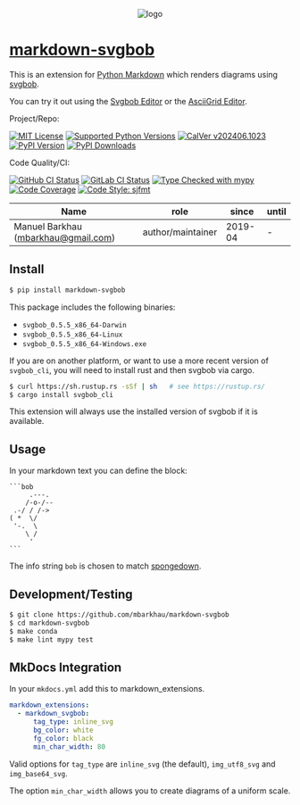 <div align="center">
<p align="center">
  <img alt="logo" src="https://gitlab.com/mbarkhau/markdown-svgbob/-/raw/master/logo.png">
</p>
</div>


# [markdown-svgbob][repo_ref]

This is an extension for [Python Markdown](https://python-markdown.github.io/)
which renders diagrams using [svgbob](https://github.com/ivanceras/svgbob).

You can try it out using the [Svgbob Editor](https://ivanceras.github.io/svgbob-editor/)
or the [AsciiGrid Editor](https://asciigrid.litprog.dev).

Project/Repo:

[![MIT License][license_img]][license_ref]
[![Supported Python Versions][pyversions_img]][pyversions_ref]
[![CalVer v202406.1023][version_img]][version_ref]
[![PyPI Version][pypi_img]][pypi_ref]
[![PyPI Downloads][downloads_img]][downloads_ref]

Code Quality/CI:

[![GitHub CI Status][github_build_img]][github_build_ref]
[![GitLab CI Status][gitlab_build_img]][gitlab_build_ref]
[![Type Checked with mypy][mypy_img]][mypy_ref]
[![Code Coverage][codecov_img]][codecov_ref]
[![Code Style: sjfmt][style_img]][style_ref]


|                 Name                |        role       |  since  | until |
|-------------------------------------|-------------------|---------|-------|
| Manuel Barkhau (mbarkhau@gmail.com) | author/maintainer | 2019-04 | -     |


## Install

```bash
$ pip install markdown-svgbob
```

This package includes the following binaries:

 - `svgbob_0.5.5_x86_64-Darwin`
 - `svgbob_0.5.5_x86_64-Linux`
 - `svgbob_0.5.5_x86_64-Windows.exe`

If you are on another platform, or want to use a more recent version of `svgbob_cli`, you will need to install rust and then svgbob via cargo.

```bash
$ curl https://sh.rustup.rs -sSf | sh   # see https://rustup.rs/
$ cargo install svgbob_cli
```

This extension will always use the installed version of svgbob if it is available.


## Usage

In your markdown text you can define the block:

    ```bob
         .---.
        /-o-/--
     .-/ / /->
    ( *  \/
     '-.  \
        \ /
         '
    ```

The info string `bob` is chosen to match [spongedown](https://github.com/ivanceras/spongedown).


## Development/Testing

```bash
$ git clone https://github.com/mbarkhau/markdown-svgbob
$ cd markdown-svgbob
$ make conda
$ make lint mypy test
```


## MkDocs Integration

In your `mkdocs.yml` add this to markdown_extensions.

```yaml
markdown_extensions:
  - markdown_svgbob:
      tag_type: inline_svg
      bg_color: white
      fg_color: black
      min_char_width: 80
```

Valid options for `tag_type` are `inline_svg` (the default), `img_utf8_svg` and `img_base64_svg`.

The option `min_char_width` allows you to create diagrams of a uniform scale.


[repo_ref]: https://github.com/mbarkhau/markdown-svgbob

[github_build_img]: https://github.com/mbarkhau/markdown-svgbob/workflows/CI/badge.svg
[github_build_ref]: https://github.com/mbarkhau/markdown-svgbob/actions?query=workflow%3ACI

[gitlab_build_img]: https://gitlab.com/mbarkhau/markdown-svgbob/badges/master/pipeline.svg
[gitlab_build_ref]: https://gitlab.com/mbarkhau/markdown-svgbob/pipelines

[codecov_img]: https://gitlab.com/mbarkhau/markdown-svgbob/badges/master/coverage.svg
[codecov_ref]: https://mbarkhau.gitlab.io/markdown-svgbob/cov

[license_img]: https://img.shields.io/badge/License-MIT-blue.svg
[license_ref]: https://gitlab.com/mbarkhau/markdown-svgbob/blob/master/LICENSE

[mypy_img]: https://img.shields.io/badge/mypy-checked-green.svg
[mypy_ref]: https://mbarkhau.gitlab.io/markdown-svgbob/mypycov

[style_img]: https://img.shields.io/badge/code%20style-%20sjfmt-f71.svg
[style_ref]: https://gitlab.com/mbarkhau/straitjacket/

[pypi_img]: https://img.shields.io/badge/PyPI-wheels-green.svg
[pypi_ref]: https://pypi.org/project/markdown-svgbob/#files

[downloads_img]: https://pepy.tech/badge/markdown-svgbob/month
[downloads_ref]: https://pepy.tech/project/markdown-svgbob

[version_img]: https://img.shields.io/static/v1.svg?label=CalVer&message=v202406.1023&color=blue
[version_ref]: https://pypi.org/project/bumpver/

[pyversions_img]: https://img.shields.io/pypi/pyversions/markdown-svgbob.svg
[pyversions_ref]: https://pypi.python.org/pypi/markdown-svgbob


